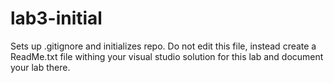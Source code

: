 # lab3-initial
Sets up .gitignore and initializes repo. Do not edit this file, instead create a ReadMe.txt file withing your visual studio solution for this lab and document your lab there.
